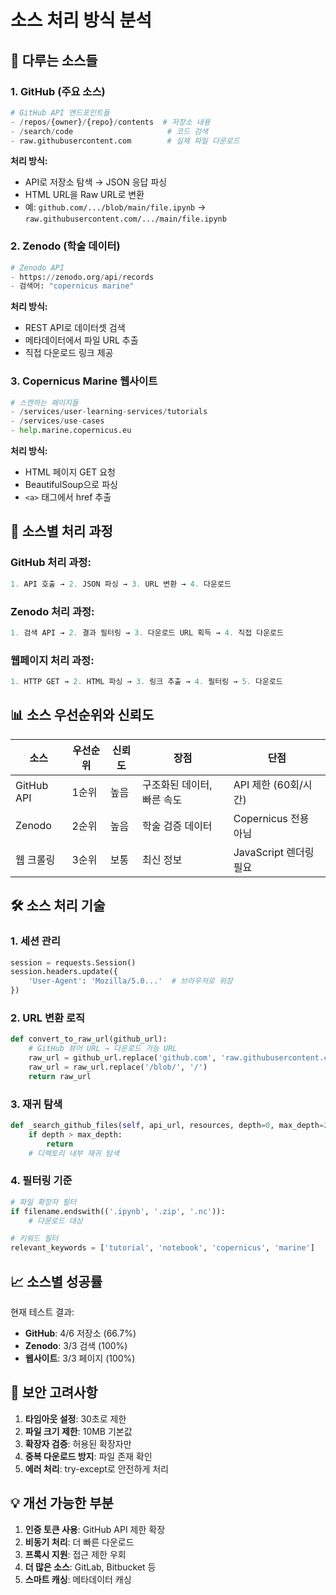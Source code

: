 # 소스 처리 방식 분석

## 📍 다루는 소스들

### 1. **GitHub (주요 소스)**
```python
# GitHub API 엔드포인트들
- /repos/{owner}/{repo}/contents  # 저장소 내용
- /search/code                     # 코드 검색
- raw.githubusercontent.com        # 실제 파일 다운로드
```

**처리 방식:**
- API로 저장소 탐색 → JSON 응답 파싱
- HTML URL을 Raw URL로 변환
- 예: `github.com/.../blob/main/file.ipynb` → `raw.githubusercontent.com/.../main/file.ipynb`

### 2. **Zenodo (학술 데이터)**
```python
# Zenodo API
- https://zenodo.org/api/records
- 검색어: "copernicus marine"
```

**처리 방식:**
- REST API로 데이터셋 검색
- 메타데이터에서 파일 URL 추출
- 직접 다운로드 링크 제공

### 3. **Copernicus Marine 웹사이트**
```python
# 스캔하는 페이지들
- /services/user-learning-services/tutorials
- /services/use-cases
- help.marine.copernicus.eu
```

**처리 방식:**
- HTML 페이지 GET 요청
- BeautifulSoup으로 파싱
- `<a>` 태그에서 href 추출

## 🔄 소스별 처리 과정

### GitHub 처리 과정:
```python
1. API 호출 → 2. JSON 파싱 → 3. URL 변환 → 4. 다운로드
```

### Zenodo 처리 과정:
```python
1. 검색 API → 2. 결과 필터링 → 3. 다운로드 URL 획득 → 4. 직접 다운로드
```

### 웹페이지 처리 과정:
```python
1. HTTP GET → 2. HTML 파싱 → 3. 링크 추출 → 4. 필터링 → 5. 다운로드
```

## 📊 소스 우선순위와 신뢰도

| 소스 | 우선순위 | 신뢰도 | 장점 | 단점 |
|------|---------|--------|------|------|
| GitHub API | 1순위 | 높음 | 구조화된 데이터, 빠른 속도 | API 제한 (60회/시간) |
| Zenodo | 2순위 | 높음 | 학술 검증 데이터 | Copernicus 전용 아님 |
| 웹 크롤링 | 3순위 | 보통 | 최신 정보 | JavaScript 렌더링 필요 |

## 🛠️ 소스 처리 기술

### 1. **세션 관리**
```python
session = requests.Session()
session.headers.update({
    'User-Agent': 'Mozilla/5.0...'  # 브라우저로 위장
})
```

### 2. **URL 변환 로직**
```python
def convert_to_raw_url(github_url):
    # GitHub 뷰어 URL → 다운로드 가능 URL
    raw_url = github_url.replace('github.com', 'raw.githubusercontent.com')
    raw_url = raw_url.replace('/blob/', '/')
    return raw_url
```

### 3. **재귀 탐색**
```python
def _search_github_files(self, api_url, resources, depth=0, max_depth=2):
    if depth > max_depth:
        return
    # 디렉토리 내부 재귀 탐색
```

### 4. **필터링 기준**
```python
# 파일 확장자 필터
if filename.endswith(('.ipynb', '.zip', '.nc')):
    # 다운로드 대상

# 키워드 필터
relevant_keywords = ['tutorial', 'notebook', 'copernicus', 'marine']
```

## 📈 소스별 성공률

현재 테스트 결과:
- **GitHub**: 4/6 저장소 (66.7%)
- **Zenodo**: 3/3 검색 (100%)
- **웹사이트**: 3/3 페이지 (100%)

## 🔐 보안 고려사항

1. **타임아웃 설정**: 30초로 제한
2. **파일 크기 제한**: 10MB 기본값
3. **확장자 검증**: 허용된 확장자만
4. **중복 다운로드 방지**: 파일 존재 확인
5. **에러 처리**: try-except로 안전하게 처리

## 💡 개선 가능한 부분

1. **인증 토큰 사용**: GitHub API 제한 확장
2. **비동기 처리**: 더 빠른 다운로드
3. **프록시 지원**: 접근 제한 우회
4. **더 많은 소스**: GitLab, Bitbucket 등
5. **스마트 캐싱**: 메타데이터 캐싱